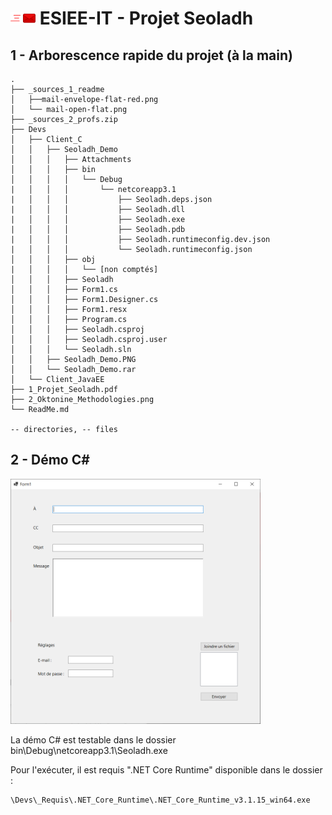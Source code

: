 # <img src="_sources_1_readme/mail-envelope-flat-red.png" width="40px"/> ESIEE-IT - Projet Seoladh

## 1 - Arborescence rapide du projet (à la main)

```
.
├── _sources_1_readme
│   ├──mail-envelope-flat-red.png
│   └── mail-open-flat.png
├── _sources_2_profs.zip
├── Devs
│   ├── Client_C
│   │   ├── Seoladh_Demo
│   │   │   ├── Attachments
│   │   │   ├── bin
│   │   │   │   └── Debug
|   │   │   │       └── netcoreapp3.1
|   │   │   │           ├── Seoladh.deps.json
|   │   │   │           ├── Seoladh.dll
|   │   │   │           ├── Seoladh.exe
|   │   │   │           ├── Seoladh.pdb
|   │   │   │           ├── Seoladh.runtimeconfig.dev.json
|   │   │   │           └── Seoladh.runtimeconfig.json
│   │   │   ├── obj
|   │   │   │   └── [non comptés]
│   │   │   ├── Seoladh
│   │   │   ├── Form1.cs
│   │   │   ├── Form1.Designer.cs
│   │   │   ├── Form1.resx
│   │   │   ├── Program.cs
│   │   │   ├── Seoladh.csproj
│   │   │   ├── Seoladh.csproj.user
│   │   │   └── Seoladh.sln
│   │   ├── Seoladh_Demo.PNG
│   │   └── Seoladh_Demo.rar
│   └── Client_JavaEE
├── 1_Projet_Seoladh.pdf
├── 2_Oktonine_Methodologies.png
└── ReadMe.md

-- directories, -- files
```

## 2 - Démo C#

<img src="Devs/Client_C/Seoladh_Demo.PNG" width="400px"/>

La démo C# est testable dans le dossier bin\Debug\netcoreapp3.1\Seoladh.exe

Pour l'exécuter, il est requis ".NET Core Runtime" disponible dans le dossier :
```
\Devs\_Requis\.NET_Core_Runtime\.NET_Core_Runtime_v3.1.15_win64.exe
```